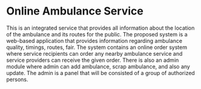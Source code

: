 # Online Ambulance Service
 This is an integrated service that provides all information about the location of the ambulance and its routes for the public. The proposed system is a web-based application that provides information regarding ambulance quality, timings, routes, fair. The system contains an online order system where service recipients can order any nearby ambulance service and service providers can receive the given order. There is also an admin module where admin can add ambulance, scrap ambulance, and also any update. The admin is a panel that will be consisted of a group of authorized persons.

